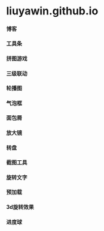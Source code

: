 # liuyawin.github.io    
#### 博客
#### 工具条
#### 拼图游戏
#### 三级联动
#### 轮播图
#### 气泡框
#### 面包屑
#### 放大镜
#### 转盘
#### 截图工具
#### 旋转文字
#### 预加载
#### 3d旋转效果
#### 进度球